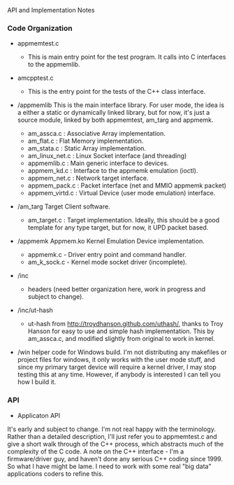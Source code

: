 API and Implementation Notes

### Code Organization 

* appmemtest.c 
   - This is main entry point for the test program.   It calls into C interfaces to the appmemlib.
* amcpptest.c 
   - This is the entry point for the tests of the C++ class interface.
   
* /appmemlib
  This is the main interface library.  For user mode, the idea is a either a static or dynamically linked library, but for now, it's just a source module, linked by both appmemtest, am_targ and appmemk.
  - am_assca.c       : Associative Array implementation.
  - am_flat.c        : Flat Memory implementation.
  - am_stata.c       : Static Array implementation.
  - am_linux_net.c   : Linux Socket interface (and threading)
  - appmemlib.c      : Main generic interface to devices.
  - appmem_kd.c      : Interface to the appmemk emulation (ioctl).
  - appmem_net.c     : Network target interface.
  - appmem_pack.c    : Packet interface (net and MMIO appmemk packet)
  - appmem_virtd.c   : Virtual Device (user mode emulation) interface.
  
* /am_targ
 Target Client software.
  - am_target.c      : Target implementation.   Ideally, this should be a good template for any type target, but for now, it UPD packet based.

* /appmemk
 Appmem.ko Kernel Emulation Device implementation.
  - appmemk.c - Driver entry point and command handler.  
  - am_k_sock.c - Kernel mode socket driver (incomplete).
* /inc
  - headers (need better organization here, work in progress and subject to change).
  
* /inc/ut-hash
  - ut-hash from http://troydhanson.github.com/uthash/, thanks to Troy Hanson for easy to use and simple hash implementation.  This by am_assca.c, and modified slightly from original to work in kernel.
  
* /win 
   helper code for Windows build.   I'm not distributing any makefiles or project files for windows, it only works with the user mode stuff, and since my primary target device will require a kernel driver, I may stop testing this at any time.  However, if anybody is interested I can tell you how I build it.
   
   
   
### API 

* Applicaton API 

It's early and subject to change.  I'm not real happy with the terminology.
Rather than a detailed description, I'll just refer you to appmemtest.c and give a short walk through of the C++ process, which abstracts much of the complexity of the C code.
A note on the C++ interface - I'm a firmware/driver guy, and haven't done any serious C++ coding since 1999.  So what I have might be lame.  I need to work with some real "big data" applications coders to refine this.
 
  
  